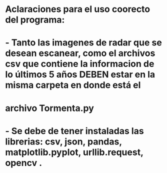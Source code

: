# Aclaraciones para el uso coorecto del programa:
# - Tanto las imagenes de radar que se desean escanear, como el archivos csv que contiene la informacion de lo últimos 5 años DEBEN estar en la misma carpeta en donde está el 
#   archivo Tormenta.py
# - Se debe de tener instaladas las librerias: csv, json, pandas, matplotlib.pyplot, urllib.request, opencv .
